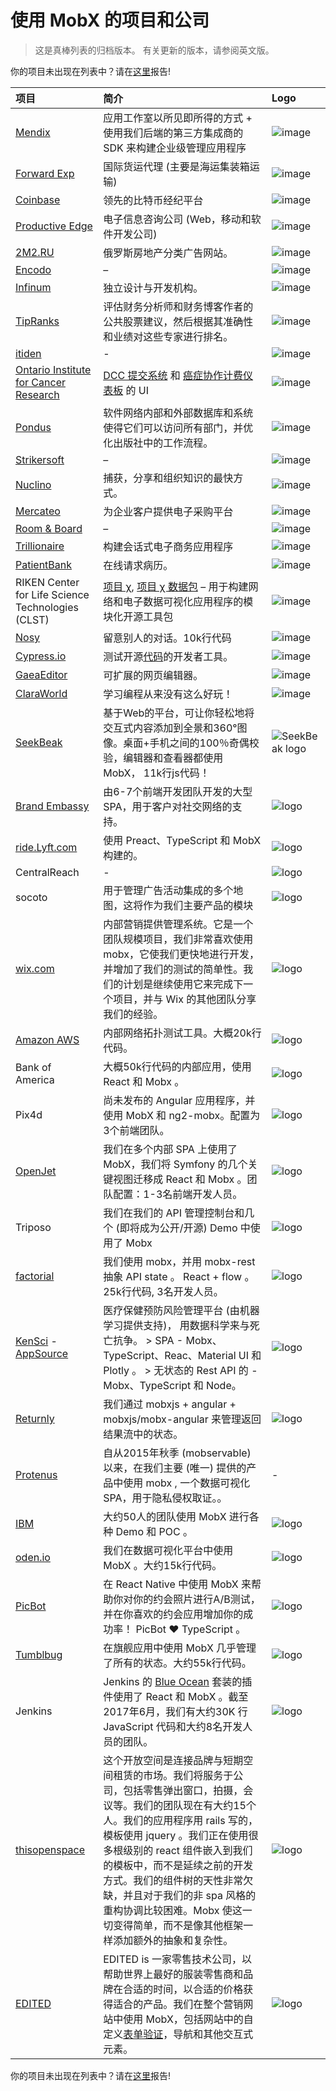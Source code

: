 # 使用 MobX 的项目和公司

> 这是真棒列表的归档版本。 有关更新的版本，请参阅英文版。

你的项目未出现在列表中？请在[这里](https://github.com/mobxjs/mobx/issues/681)报告!

|  项目    |      简介      |     Logo     |
|:--------|:---------------|:-------------|
| [Mendix](https://www.mendix.com/) | 应用工作室以所见即所得的方式 + 使用我们后端的第三方集成商的 SDK 来构建企业级管理应用程序  | ![image](https://cloud.githubusercontent.com/assets/1820292/20537504/af8f0cd8-b0ed-11e6-9b7e-cbd0b8847f27.png) |
| [Forward Exp](http://www.forward-hkg.com/en.html) | 国际货运代理 (主要是海运集装箱运输) | ![image](http://www.forward-hkg.com/img/Forward_logo_400_square.png)  |
| [Coinbase](https://www.coinbase.com) | 领先的比特币经纪平台 |  ![image](https://cloud.githubusercontent.com/assets/31465/20540254/5cca3db4-b0ad-11e6-9947-f5c402fe24a1.png) |
| [Productive Edge](http://www.productiveedge.com/) | 电子信息咨询公司 (Web，移动和软件开发公司) | ![image](https://cloud.githubusercontent.com/assets/6715628/20547056/938d012e-b12a-11e6-9c3b-f31b77ddc056.png) |
| [2M2.RU](https://2m2.ru) | 俄罗斯房地产分类广告网站。 | ![image](https://cloud.githubusercontent.com/assets/3222948/20552988/43092a0a-b172-11e6-984f-ae6d8e04550c.png) |
| [Encodo](http://www.encodo.com) | – | ![image](http://encodo.com/assets/images/encodo_logo_without_text.png)
| [Infinum](https://infinum.co) | 独立设计与开发机构。 | ![image](https://cloud.githubusercontent.com/assets/480290/20555483/a60c2c7a-b162-11e6-9b29-f24948ec0c48.png) |
| [TipRanks](https://www.tipranks.com) | 评估财务分析师和财务博客作者的公共股票建议，然后根据其准确性和业绩对这些专家进行排名。 | ![image](https://www.tipranks.com/new-images/home3/logo.png)
| [itiden](https://itiden.se) | - | ![image](https://itiden.se/logo.gif) |
|  [Ontario Institute for Cancer Research](https://oicr.on.ca/) | [DCC 提交系统](https://github.com/icgc-dcc/dcc-submission/tree/develop/dcc-submission-ui) 和 [癌症协作计费仪表板](https://github.com/CancerCollaboratory/billing/tree/develop/billing-ui) 的 UI | ![image](https://cloud.githubusercontent.com/assets/743976/20588840/50e1b22c-b1e6-11e6-8aa1-87a382a4bc34.png) |
| [Pondus](http://www.pondus.de/) | 软件网络内部和外部数据库和系统使得它们可以访问所有部门，并优化出版社中的工作流程。 | ![image](https://cloud.githubusercontent.com/assets/485033/20597131/55e0e764-b242-11e6-80cc-88f301449713.png) |
| [Strikersoft](https://strikersoft.com) | – | ![image](https://cloud.githubusercontent.com/assets/13982649/20604475/410b14ae-b26f-11e6-951e-600a0130f3dd.png) |
| [Nuclino](https://www.nuclino.com) | 捕获，分享和组织知识的最快方式。 | ![image](https://cloud.githubusercontent.com/assets/152507/20617642/e71f0f3c-b2ea-11e6-8786-da42265cafc6.png) |
| [Mercateo](http://www.mercateo.com/corporate/) | 为企业客户提供电子采购平台 | ![image](https://cloud.githubusercontent.com/assets/1152805/20624631/4cfeb406-b30e-11e6-9c50-e2c4f38269a4.png) |
| [Room & Board](http://www.roomandboard.com/) | – | ![image](https://cloud.githubusercontent.com/assets/142194/20780085/4b147b38-b73e-11e6-9b51-da5c56b6b644.png) |
| [Trillionaire](http://www.huiseoul.com/) | 构建会话式电子商务应用程序 | ![image](https://cloud.githubusercontent.com/assets/2437909/20780588/778bfe1c-b7bf-11e6-9ad7-b5a277ef1212.png) |
| [PatientBank](https://www.patientbank.us) | 在线请求病历。 | ![image](https://cloud.githubusercontent.com/assets/3156043/20780896/b4d1aca4-b733-11e6-8066-195df5d13d18.png) |
| RIKEN Center for Life Science Technologies (CLST)  | [项目 χ](https://github.com/Hypercubed/Project-Chi), [项目 χ 数据包](https://github.com/Hypercubed/chi-datapackage) – 用于构建网络和电子数据可视化应用程序的模块化开源工具包 | ![image](https://cloud.githubusercontent.com/assets/509946/20782099/f16c126a-b7cb-11e6-8300-3add1dec3273.png) |
| [Nosy](https://nosy.chat) | 留意别人的对话。10k行代码 | ![image](https://cloud.githubusercontent.com/assets/699733/20816557/c29d9dd0-b7d7-11e6-9bce-b5ea3172e2ba.png) |
| [Cypress.io](https://www.cypress.io) | 测试开源[代码](https://github.com/cypress-io/cypress)的开发者工具。 | ![image](https://raw.githubusercontent.com/cypress-io/cypress-core-icons/master/src/logo/cypress-io-logo.png) |
| [GaeaEditor](https://github.com/ascoders/gaea-editor) | 可扩展的网页编辑器。| ![image](https://cloud.githubusercontent.com/assets/7970947/20998372/45014efa-bd48-11e6-8387-a0a4768b0be1.png) |
| [ClaraWorld](https://www.claraworld.net) | 学习编程从来没有这么好玩！ | ![image](https://user-images.githubusercontent.com/2682705/27326479-dd46b906-55ab-11e7-838e-33562452adc9.png) |
| [SeekBeak](https://seekbeak.com/) | 基于Web的平台，可让你轻松地将交互式内容添加到全景和360°图像。桌面+手机之间的100％奇偶校验，编辑器和查看器都使用 MobX， 11k行js代码！ | ![SeekBeak logo](https://cloud.githubusercontent.com/assets/1995135/21024733/ca364b94-bd42-11e6-9131-05ce3b189d4d.png) |
| [Brand Embassy](http://www.brandembassy.com/) | 由6-7个前端开发团队开发的大型 SPA，用于客户对社交网络的支持。 | ![logo](https://camo.githubusercontent.com/d0e390278475dafd66343b6cc6f94120550e3456/68747470733a2f2f7777772e6272616e64656d62617373792e636f6d2f68732d66732f68756266732f736b2f696d672f6c6f676f2d6272616e64656d62617373792e706e673f743d313438333937323530303532372677696474683d343230266865696768743d313134266e616d653d6c6f676f2d6272616e64656d62617373792e706e67) |
| [ride.Lyft.com](https://ride.lyft.com/) | 使用 Preact、TypeScript 和 MobX 构建的。 | ![logo](https://cloud.githubusercontent.com/assets/543633/21830691/50a784b6-d753-11e6-9ce0-bfe828515158.png) |
| CentralReach | - | ![logo](https://cloud.githubusercontent.com/assets/11261266/22028621/6dad2fbc-dc9d-11e6-9950-0f36e6843e3f.png) |
| socoto | 用于管理广告活动集成的多个地图，这将作为我们主要产品的模块 | ![logo](https://cloud.githubusercontent.com/assets/7289171/22114628/7a5fcad4-de6a-11e6-8161-0842572a075a.jpg) |
| [wix.com](http://www.wix.com/) | 内部营销提供管理系统。它是一个团队规模项目，我们非常喜欢使用 mobx，它使我们更快地进行开发，并增加了我们的测试的简单性。我们的计划是继续使用它来完成下一个项目，并与 Wix 的其他团队分享我们的经验。 | ![logo](https://cloud.githubusercontent.com/assets/8428179/22173509/69031042-dfce-11e6-8ed7-59be36fee58b.png) |
| [Amazon AWS](https://aws.amazon.com) | 内部网络拓扑测试工具。大概20k行代码。 | ![logo](https://camo.githubusercontent.com/73bafafddba0b998684db71e7b4b694e485b5938/687474703a2f2f62657279746563682e6f72672f77702d636f6e74656e742f75706c6f6164732f323031352f31312f616d617a6f6e2d6177732d6c6f676f2e6a7067) |
| Bank of America | 大概50k行代码的内部应用，使用 React 和 Mobx 。 | ![logo](https://camo.githubusercontent.com/e8dc45f19303c5fa2f5a8e38cf47e0bc280ca7c7/687474703a2f2f70726f6d6f2e62616e6b6f66616d65726963612e636f6d2f6d756c746970726f647563742f6465736b746f702f6173736574732f696d616765732f4241435f4c6f676f5f486f72697a6f6e74616c5f5247422e737667) |
| Pix4d | 尚未发布的 Angular 应用程序，并使用 MobX 和 ng2-mobx。配置为3个前端团队。 | ![logo](https://cloud.githubusercontent.com/assets/3759114/22682494/2fe8a806-ed13-11e6-97a9-3c42363a6612.png) |
| [OpenJet](https://www.openjet.com/) | 我们在多个内部 SPA 上使用了 MobX，我们将 Symfony 的几个关键视图迁移成 React 和 Mobx 。团队配置：1-3名前端开发人员。| ![logo](https://cloud.githubusercontent.com/assets/1936086/23122043/0217b354-f763-11e6-8641-28e0e542d27b.png) |
| Triposo | 我们在我们的 API 管理控制台和几个 (即将成为公开/开源) Demo 中使用了 Mobx | ![logo](https://cloud.githubusercontent.com/assets/478886/23266036/e1eca32e-f9e6-11e6-93d9-ab883f2e1852.png) |
| [factorial](https://factorialhr.com) | 我们使用 mobx，并用 mobx-rest 抽象 API state 。 React + flow 。 25k行代码, 3名开发人员。 | ![logo](https://cloud.githubusercontent.com/assets/28248/24079979/49d736aa-0c95-11e7-8e67-5d1fa5dcf840.png) |
| [KenSci](http://kensci.com/) - [AppSource](https://appsource.microsoft.com/en-us/product/web-apps/kensci.4831168d-903c-4ac9-a2fc-75952624b577?tab=Overview) | 医疗保健预防风险管理平台 (由机器学习提供支持)， 用数据科学来与死亡抗争。 > SPA - Mobx、TypeScript、Reac、Material UI 和 Plotly 。 > 无状态的 Rest API 的 - Mobx、TypeScript 和 Node。 | ![logo](https://cloud.githubusercontent.com/assets/25870869/25823649/be5c6cba-340a-11e7-98ec-e63173d1842c.png) |
| [Returnly](https://returnly.com/) | 我们通过 mobxjs + angular + mobxjs/mobx-angular 来管理返回结果流中的状态。 | ![logo](https://cloud.githubusercontent.com/assets/22224829/25832295/8c5790b4-341e-11e7-8494-a5719a9ed83b.png) |
| [Protenus](https://www.protenus.com/) | 自从2015年秋季 (mobservable) 以来，在我们主要 (唯一) 提供的产品中使用 mobx , 一个数据可视化 SPA，用于隐私侵权取证。。| - |
| [IBM](https://www.ibm.com/us-en/) | 大约50人的团队使用 MobX 进行各种 Demo 和 POC 。 | ![logo](https://camo.githubusercontent.com/ef2ceaf794c74c171dfd94f3142bb10dbb88ec78/68747470733a2f2f7777772d30332e69626d2e636f6d2f69626d2f686973746f72792f65786869626974732f6c6f676f2f696d616765732f3932303931312e6a7067) |
| [oden.io](https://oden.io/) | 我们在数据可视化平台中使用 MobX 。大约15k行代码。 | ![logo](https://user-images.githubusercontent.com/675092/27307876-05d6e630-551a-11e7-87bd-910c792676e5.jpg) |
| [PicBot](https://www.picbot.co/) | 在 React Native 中使用 MobX 来帮助你对你的约会照片进行A/B测试，并在你喜欢的约会应用增加你的成功率！ PicBot ❤️ TypeScript 。 | ![logo](https://user-images.githubusercontent.com/872033/27309149-769892e6-5520-11e7-83aa-98da9e8598a2.png) |
| [Tumblbug](http://www.tumblbug.com/) | 在旗舰应用中使用 MobX 几乎管理了所有的状态。大约55k行代码。 | ![logo](https://user-images.githubusercontent.com/484114/27373394-0d60de08-56a3-11e7-9063-696e4939ebf9.png) |
| Jenkins | Jenkins  的 [Blue Ocean](https://jenkins.io/projects/blueocean/) 套装的插件使用了 React 和 MobX 。截至2017年6月，我们有大约30K 行 JavaScript 代码和大约8名开发人员的团队。 | ![logo](https://user-images.githubusercontent.com/143466/27392023-7cf9e4f6-5673-11e7-9f67-c016af489af8.png) |
| [thisopenspace](https://thisopenspace.com) | 这个开放空间是连接品牌与短期空间租赁的市场。我们将服务于公司，包括零售弹出窗口，拍摄，会议等。我们的团队现在有大约15个人。我们的应用程序用 rails 写的，模板使用 jquery 。我们正在使用很多根级别的 react 组件嵌入到我们的模板中，而不是延续之前的开发方式。我们的组件树的天性非常欠缺，并且对于我们的非 spa 风格的重构协调比较困难。Mobx 使这一切变得简单，而不是像其他框架一样添加额外的抽象和复杂性。 | ![logo](https://user-images.githubusercontent.com/673901/27930095-39f215ce-624a-11e7-89e1-79b25cfa0289.png) |
| [EDITED](https://edited.com/) | EDITED is 一家零售技术公司，以帮助世界上最好的服装零售商和品牌在合适的时间，以合适的价格获得适合的产品。我们在整个营销网站中使用 MobX，包括网站中的自定义[表单验证](https://edited.com/demo/)，导航和其他交互式元素。| ![logo](https://user-images.githubusercontent.com/38172/28071693-93e9584c-6648-11e7-9b18-7718c59d0d40.jpg) |


你的项目未出现在列表中？请在[这里](https://github.com/mobxjs/mobx/issues/681)报告!